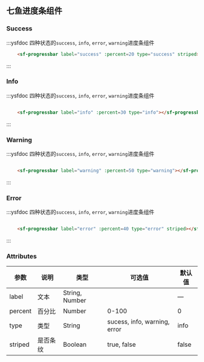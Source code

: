 ## 七鱼进度条组件

### Success

:::ysfdoc 四种状态的`success`, `info`, `error`, `warning`进度条组件

```html
    <sf-progressbar label="success" :percent=20 type="success" striped></sf-progressbar>
```
:::

### Info

:::ysfdoc 四种状态的`success`, `info`, `error`, `warning`进度条组件

```html

    <sf-progressbar label="info" :percent=30 type="info"></sf-progressbar>

```
:::

### Warning

:::ysfdoc 四种状态的`success`, `info`, `error`, `warning`进度条组件

```html

    <sf-progressbar label="warning" :percent=50 type="warning"></sf-progressbar>

```
:::

### Error

:::ysfdoc 四种状态的`success`, `info`, `error`, `warning`进度条组件

```html

    <sf-progressbar label="error" :percent=40 type="error" striped></sf-progressbar>

```
:::


### Attributes

| 参数      | 说明    | 类型      | 可选值       | 默认值   |
|---------- |-------- |---------- |-------------  |-------- |
| label     | 文本   | String, Number  |              |    —     |
| percent     | 百分比   | Number    |   0-100 |     0   |
| type     | 类型   | String    | sucess, info, warning, error | info   |
| striped  | 是否条纹    | Boolean   | true, false   | false   |